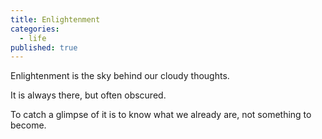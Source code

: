 ```yaml
---
title: Enlightenment
categories:
  - life
published: true
---
```


Enlightenment is the sky
behind our cloudy thoughts.

It is always there,
but often obscured.

To catch a glimpse of it
is to know what we already are,
not something to become.
